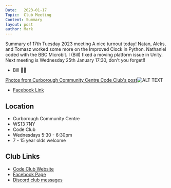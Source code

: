 ```yaml
---
Date:   2023-01-17
Topic:  Club Meeting
Content: Summary
layout: post
author: Mark
---
```

Summary of 17th Tuesday 2023 meeting
A nice turnout today!
Natan, Aleks, and Tomasz worked some more on the Improved Clock in Python.
Nathaniel coded with the BBC Microbit.
I (Bill) fixed a moving platform issue in Unity.
Next meeting is Wednesday 25th January 17:30, don't you forget!!
- Bill 🦢🦆

[Photos from Curborough Community Centre Code Club's post](https://www.facebook.com/720665616418529/posts/684405273377897)![ALT TEXT](https://scontent.fbhx6-1.fna.fbcdn.net/v/t39.30808-6/323359494_8704133926294336_4379549342175175232_n.jpg?stp=dst-jpg_p720x720&_nc_cat=101&ccb=1-7&_nc_sid=5f2048&_nc_ohc=FZdrUKZaJg4AX_fGa1q&_nc_ht=scontent.fbhx6-1.fna&edm=AKK4YLsEAAAA&oh=00_AfDTylme7bzBxNHKT0hZ9gUar7OgnGYpkVtaxD-S0x_9Zg&oe=652BDF56)

* [Facebook Link](https://www.facebook.com/720665616418529/posts/684405273377897)

## Location

* Curborough Community Centre
* WS13 7NY
* Code Club
* Wednesdays 5:30 - 6:30pm
* 7 - 15 year olds welcome

## Club Links

* [Code Club Website](https://lichfield-code-club.github.io/)
* [Facebook Page](https://www.facebook.com/LichfieldCoders)
* [Discord club messages](https://discord.gg/szz6xGK)
